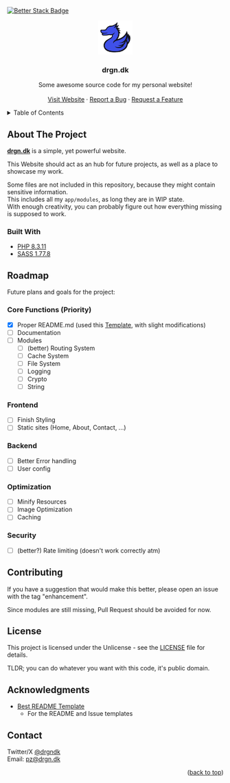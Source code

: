 [![Better Stack Badge](https://uptime.betterstack.com/status-badges/v2/monitor/r8ph.svg)](https://status.drgn.dk/?utm_source=status_badge)

<div align="center" id="readme-top">
   <a href="resources/img/logo.svg">
      <img src="resources/img/logo.svg" alt="Logo" width="80" height="80">
   </a>

   <h3 align="center">drgn.dk</h3>

   <p align="center">
      Some awesome source code for my personal website!
      <br />
      <br />
      <a href="https://drgn.dk/">Visit Website</a>
      ·
      <a href="https://github.com/drgndk/drgn.dk/issues/new?assignees=&labels=bug&projects=&template=bug-report---.md">Report a Bug</a>
      ·
      <a href="https://github.com/drgndk/drgn.dk/issues/new?assignees=&labels=bug&projects=&template=feature-request---.md">Request a Feature</a>
   </p>
</div>

<details>
   <summary>Table of Contents</summary>
   <ol>
      <li>
         <a href="#about-the-project">About The Project</a>
         <ul>
            <li><a href="#built-with">Built With</a></li>
         </ul>
      </li>
      <li>
         <a href="#roadmap">Roadmap</a>
         <ul>
            <li><a href="#core-functions-priority">Core Functions</a></li>
            <li><a href="#frontend">Frontend</a></li>
            <li><a href="#backend">Backend</a></li>
            <li><a href="#optimization">Optimization</a></li>
            <li><a href="#security">Security</a></li>
         </ul>
      </li>
      <li><a href="#contributing">Contributing</a></li>
      <li><a href="#license">License</a></li>
      <li><a href="#contact">Contact</a></li>
      <li><a href="#acknowledgments">Acknowledgments</a></li>
   </ol>
</details>

## About The Project

**[drgn.dk](https://drgn.dk)** is a simple, yet powerful website.

This Website should act as an hub for future projects, as well as a place to showcase my work.

Some files are not included in this repository, because they might contain sensitive information. <br>
This includes all my `app/modules`, as long they are in WIP state. <br>
With enough creativity, you can probably figure out how everything missing is supposed to work.

### Built With

- [PHP 8.3.11](https://php.net)
- [SASS 1.77.8](https://sass-lang.com)

## Roadmap

Future plans and goals for the project:

### Core Functions **(Priority)**
   - [x] Proper README.md (used this [Template](https://github.com/othneildrew/Best-README-Template), with slight modifications)
   - [ ] Documentation
   - [ ] Modules
      - [ ] (better) Routing System
      - [ ] Cache System
      - [ ] File System
      - [ ] Logging
      - [ ] Crypto
      - [ ] String

### Frontend
   - [ ] Finish Styling
   - [ ] Static sites (Home, About, Contact, ...)

### Backend
   - [ ] Better Error handling
   - [ ] User config

### Optimization
   - [ ] Minify Resources
   - [ ] Image Optimization
   - [ ] Caching

### Security
   - [ ] (better?) Rate limiting (doesn't work correctly atm)

## Contributing

If you have a suggestion that would make this better, please open an issue with the tag "enhancement".

Since modules are still missing, Pull Request should be avoided for now.

## License

This project is licensed under the Unlicense - see the [LICENSE](LICENSE) file for details.

TLDR; you can do whatever you want with this code, it's public domain.

## Acknowledgments

- [Best README Template](https://github.com/othneildrew/Best-README-Template)
   - For the README and Issue templates

## Contact

Twitter/X [@drgndk](https://twitter.com/drgndk) <br>
Email: [pz@drgn.dk](mailto:pz@drgn.dk)

<p align="right">(<a href="#readme-top">back to top</a>)</p>

